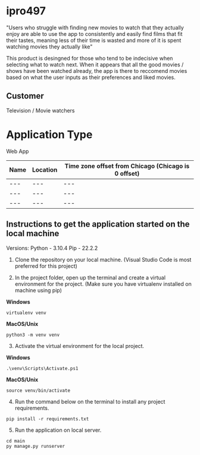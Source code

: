 # ipro497

"Users who struggle with finding new movies to watch that they actually enjoy are able to use the app to consistently and easily find films that fit their tastes, meaning less of their time is wasted and more of it is spent watching movies they actually like"

This product is desingned for those who tend to be indecisive when selecting what to watch next. When it appears that all the good movies / shows have been watched already, the app is there to reccomend movies based on what the user inputs as their preferences and liked movies. 

## Customer
Television / Movie watchers

# Application Type
Web App

| Name |	Location	| Time zone offset from Chicago (Chicago is 0 offset)|
| --- | --- | --- |
| --- | --- | --- |
| --- | --- | --- |
| --- | --- | --- |


## Instructions to get the application started on the local machine

Versions:
Python - 3.10.4
Pip - 22.2.2



1. Clone the repository on your local machine. (Visual Studio Code is most preferred for this project)

2. In the project folder, open up the terminal and create a virtual environment for the project. (Make sure you have virtualenv installed on machine using pip)

**Windows**
```
virtualenv venv
```
**MacOS/Unix**
```
python3 -m venv venv
```

3. Activate the virtual environment for the local project.

**Windows**
```
.\venv\Scripts\Activate.ps1
```
**MacOS/Unix**
```
source venv/bin/activate
```

4. Run the command below on the terminal to install any project requirements.

```
pip install -r requirements.txt
```

5. Run the application on local server.
```
cd main
py manage.py runserver
```


